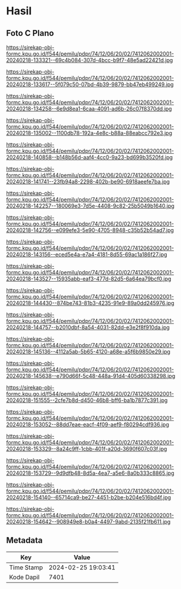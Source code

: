 # Hasil

## Foto C Plano

https://sirekap-obj-formc.kpu.go.id/f544/pemilu/pdpr/74/12/06/20/02/7412062002001-20240218-133321--69c4b084-307d-4bcc-b9f7-48e5ad22421d.jpg

https://sirekap-obj-formc.kpu.go.id/f544/pemilu/pdpr/74/12/06/20/02/7412062002001-20240218-133617--5f079c50-07bd-4b39-9879-bb47eb499249.jpg

https://sirekap-obj-formc.kpu.go.id/f544/pemilu/pdpr/74/12/06/20/02/7412062002001-20240218-134258--6e9d8ea1-6caa-4091-ad6b-26c07f8370dd.jpg

https://sirekap-obj-formc.kpu.go.id/f544/pemilu/pdpr/74/12/06/20/02/7412062002001-20240218-135002--1100db78-192a-4e8c-b88a-88eabcc792e3.jpg

https://sirekap-obj-formc.kpu.go.id/f544/pemilu/pdpr/74/12/06/20/02/7412062002001-20240218-140858--b148b56d-aaf4-4cc0-9a23-bd699b3520fd.jpg

https://sirekap-obj-formc.kpu.go.id/f544/pemilu/pdpr/74/12/06/20/02/7412062002001-20240218-141741--23fb94a8-2298-402b-be90-6918aeefe7ba.jpg

https://sirekap-obj-formc.kpu.go.id/f544/pemilu/pdpr/74/12/06/20/02/7412062002001-20240218-142257--180069e3-7d5e-4408-9c82-25b5049b1640.jpg

https://sirekap-obj-formc.kpu.go.id/f544/pemilu/pdpr/74/12/06/20/02/7412062002001-20240218-142756--e099efe3-5e90-4705-8948-c35b52b54ad7.jpg

https://sirekap-obj-formc.kpu.go.id/f544/pemilu/pdpr/74/12/06/20/02/7412062002001-20240218-143156--eced5e4a-e7a4-4181-8d55-69ac1a186f27.jpg

https://sirekap-obj-formc.kpu.go.id/f544/pemilu/pdpr/74/12/06/20/02/7412062002001-20240218-143527--15935abb-eaf3-477d-82d5-6a64ea79bcf0.jpg

https://sirekap-obj-formc.kpu.go.id/f544/pemilu/pdpr/74/12/06/20/02/7412062002001-20240218-144430--874be743-81b3-4235-91e9-89a0dd245976.jpg

https://sirekap-obj-formc.kpu.go.id/f544/pemilu/pdpr/74/12/06/20/02/7412062002001-20240218-144757--b2010dbf-8a54-4031-82dd-e3e2f8f910da.jpg

https://sirekap-obj-formc.kpu.go.id/f544/pemilu/pdpr/74/12/06/20/02/7412062002001-20240218-145136--4112a5ab-5b65-4120-a68e-a5f6b9850e29.jpg

https://sirekap-obj-formc.kpu.go.id/f544/pemilu/pdpr/74/12/06/20/02/7412062002001-20240218-145638--e790d66f-5c48-448a-91d4-405d60338298.jpg

https://sirekap-obj-formc.kpu.go.id/f544/pemilu/pdpr/74/12/06/20/02/7412062002001-20240218-151555--2cfe7b8d-d450-46b8-bff6-ba1b7877c391.jpg

https://sirekap-obj-formc.kpu.go.id/f544/pemilu/pdpr/74/12/06/20/02/7412062002001-20240218-153052--88dd7eae-eacf-4f09-aef9-f80294cdf936.jpg

https://sirekap-obj-formc.kpu.go.id/f544/pemilu/pdpr/74/12/06/20/02/7412062002001-20240218-153329--8a24c9ff-1cbb-401f-a20d-3690f607c03f.jpg

https://sirekap-obj-formc.kpu.go.id/f544/pemilu/pdpr/74/12/06/20/02/7412062002001-20240218-153729--9d9dfb48-8d5a-4ea7-a5e6-8a0b333c8865.jpg

https://sirekap-obj-formc.kpu.go.id/f544/pemilu/pdpr/74/12/06/20/02/7412062002001-20240218-154140--65714ca9-be27-4451-b2be-b204e516bd4f.jpg

https://sirekap-obj-formc.kpu.go.id/f544/pemilu/pdpr/74/12/06/20/02/7412062002001-20240218-154642--908949e8-b0a4-4497-9abd-2135f21fb611.jpg


## Metadata

| Key        | Value               |
| ---------- | ------------------- |
| Time Stamp | 2024-02-25 19:03:41 |
| Kode Dapil | 7401                |



